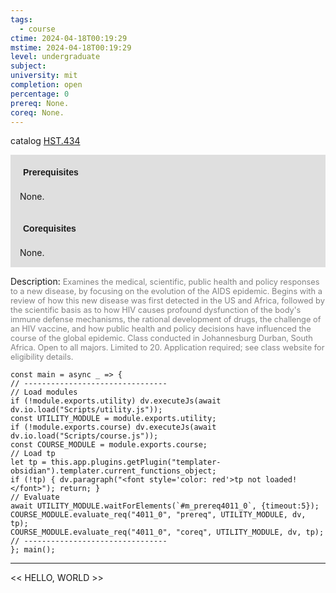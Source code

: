```yaml
---
tags:
  - course
ctime: 2024-04-18T00:19:29
mstime: 2024-04-18T00:19:29
level: undergraduate
subject: 
university: mit
completion: open
percentage: 0
prereq: None.
coreq: None.
---
```


catalog [HST.434](http://student.mit.edu/catalog/mHSTa.html#HST.434)

<span style="display: block; padding: 15px; background-color: rgb(100, 100, 100, 0.2);"><font id="m_prereq4011_0" style="display: block; font-family: Arial, sans-serif; font-weight: bold; padding: 5px">Prerequisites</font><br><span id="prereq4011_0">None.</span></span>
<span style="display: block; padding: 15px; background-color: rgb(100, 100, 100, 0.2);"><font id="m_coreq4011_0" style="display: block; font-family: Arial, sans-serif; font-weight: bold; padding: 5px">Corequisites</font><br><span id="coreq4011_0">None.</span></span>

<font style="">Description:</font>
<font style="color: grey; font-size: 0.8rem;">Examines the medical, scientific, public health and policy responses to a new disease, by focusing on the evolution of the AIDS epidemic. Begins with a review of how this new disease was first detected in the US and Africa, followed by the scientific basis as to how HIV causes profound dysfunction of the body's immune defense mechanisms, the rational development of drugs, the challenge of an HIV vaccine, and how public health and policy decisions have influenced the course of the global epidemic. Class conducted in Johannesburg Durban, South Africa. Open to all majors. Limited to 20. Application required; see class website for eligibility details.</font>

```dataviewjs
const main = async _ => {
// --------------------------------
// Load modules
if (!module.exports.utility) dv.executeJs(await dv.io.load("Scripts/utility.js"));
const UTILITY_MODULE = module.exports.utility;
if (!module.exports.course) dv.executeJs(await dv.io.load("Scripts/course.js"));
const COURSE_MODULE = module.exports.course;
// Load tp
let tp = this.app.plugins.getPlugin("templater-obsidian").templater.current_functions_object;
if (!tp) { dv.paragraph("<font style='color: red'>tp not loaded!</font>"); return; }
// Evaluate
await UTILITY_MODULE.waitForElements(`#m_prereq4011_0`, {timeout:5});
COURSE_MODULE.evaluate_req("4011_0", "prereq", UTILITY_MODULE, dv, tp);
COURSE_MODULE.evaluate_req("4011_0", "coreq", UTILITY_MODULE, dv, tp);
// --------------------------------
}; main();
```

---

<< HELLO, WORLD >>
